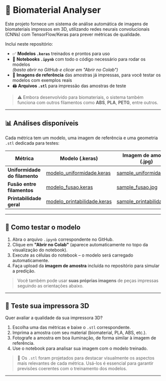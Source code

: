 # 🧪 Biomaterial Analyser

Este projeto fornece um sistema de análise automática de imagens de biomateriais impressos em 3D, utilizando redes neurais convolucionais (CNNs) com TensorFlow/Keras para prever métricas de qualidade.  

Inclui neste repositório:

- ✅ **Modelos `.keras`** treinados e prontos para uso
- 🧠 **Notebooks `.ipynb`** com todo o código necessário para rodar os modelos  
  *(basta abrir no GitHub e clicar em "Abrir no Colab")*
- 📸 **Imagens de referência** das amostras já impressas, para você testar os modelos com exemplos reais
- 🖨️ **Arquivos `.stl`** para impressão das amostras de teste

> ⚠️ Embora desenvolvido para biomateriais, o sistema também funciona com outros filamentos como **ABS**, **PLA**, **PETG**, entre outros.

---

## 📊 Análises disponíveis

Cada métrica tem um modelo, uma imagem de referência e uma geometria `.stl` dedicada para testes:

| Métrica                    | Modelo (.keras)        | Imagem de amostra (.jpg)    | Geometria de teste (.stl)      |
|---------------------------|------------------------|------------------------------|--------------------------------|
| **Uniformidade do filamento** | [modelo_uniformidade.keras]() | [sample_uniformidade.jpg]()     | [uniformidade_teste.stl]()      |
| **Fusão entre filamentos**   | [modelo_fusao.keras]()        | [sample_fusao.jpg]()            | [fusao_teste.stl]()             |
| **Printabilidade geral**     | [modelo_printabilidade.keras]() | [sample_printabilidade.jpg]()   | [printabilidade_teste.stl]()    |

---

## 🚀 Como testar o modelo

1. Abra o arquivo `.ipynb` correspondente no GitHub.
2. Clique em **"Abrir no Colab"** (aparece automaticamente no topo da visualização do notebook).
3. Execute as células do notebook – o modelo será carregado automaticamente.
4. Faça upload da **imagem de amostra** incluída no repositório para simular a predição.

> Você também pode usar **suas próprias imagens** de peças impressas seguindo as orientações abaixo.

---

## 🧩 Teste sua impressora 3D

Quer avaliar a qualidade da sua impressora 3D?

1. Escolha uma das métricas e baixe o `.stl` correspondente.
2. Imprima a amostra com seu material (biomaterial, PLA, ABS, etc.).
3. Fotografe a amostra em boa iluminação, de forma similar à imagem de referência.
4. Use o notebook para analisar sua imagem com o modelo treinado.

> 📌 Os `.stl` foram projetados para destacar visualmente os aspectos mais relevantes de cada métrica. Usá-los é essencial para garantir previsões coerentes com o treinamento dos modelos.

---
